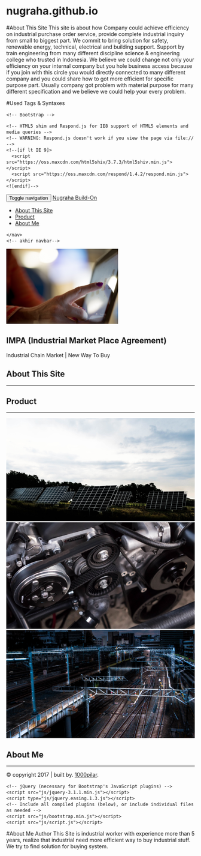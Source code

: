 # nugraha.github.io

#About This Site
This site is about how Company could achieve efficiency on industrial purchase order service, provide complete industrial inquiry from small to biggest part. We commit to bring solution for safety, renewable energy, technical, electrical and building support. Support by train engineering from many different discipline science & engineering college who trusted in Indonesia. We believe we could change not only your efficiency on your internal company but you hole business access because if you join with this circle you would directly connected to many different company and you could share how to got more efficient for specific purpose part. Usually company got problem with material purpose for many different specification and we believe we could help your every problem.


#Used Tags & Syntaxes
<!DOCTYPE html>
<html lang="en" id="home">
  <head>
    <meta charset="utf-8">
    <meta http-equiv="X-UA-Compatible" content="IE=edge">
    <meta name="viewport" content="width=device-width, initial-scale=1">
    <!-- The above 3 meta tags *must* come first in the head; any other head content must come *after* these tags -->
    <title>IMPA (Industrial Market Place Agreement)"</title>

    <!-- Bootstrap -->
  <link href="css/bootstrap.min.css" rel="stylesheet">
    <link href="css/style.css" rel="stylesheet">

    <!-- HTML5 shim and Respond.js for IE8 support of HTML5 elements and media queries -->
    <!-- WARNING: Respond.js doesn't work if you view the page via file:// -->
    <!--[if lt IE 9]>
      <script src="https://oss.maxcdn.com/html5shiv/3.7.3/html5shiv.min.js"></script>
      <script src="https://oss.maxcdn.com/respond/1.4.2/respond.min.js"></script>
    <![endif]-->
  <!--</head>
  <body>

    <!--navbar -->
<nav class="navbar navbar-inverse navbar-fixed-top">
      <div class="container-fluid">
        <div class="navbar-header">
          <button type="button" class="navbar-toggle collapsed" data-toggle="collapse" data-target="#bs-example-navbar-collapse-1" aria-expanded="false">
          <span class="sr-only">Toggle navigation</span>
          <span class="icon-bar"></span>
          <span class="icon-bar"></span>
          <span class="icon-bar"></span>
      </button>
          <a href="#home" class=navbar-brand page-scroll>Nugraha Build-On</a>
        </div>
         <div class="collapse navbar-collapse" id="bs-example-navbar-collapse-1">
         <ul class="nav navbar-nav navbar-right">
          <li><a href="#about" class="page-scroll">About This Site</a></li>
          <li><a href="#product" class="page-scroll">Product</a></li>
          <li><a href="#me" class="page-scroll">About Me</a></li>
        </ul>
      </div>
      </div>  

    </nav>  
    <!-- akhir navbar-->
   <!--Jumbotron awal-->
<div class="jumbotron text-center">
    <img src="img/pick.png" class="img-circle">
    <h1>IMPA (Industrial Market Place Agreement)</h1>
    <p>Industrial Chain Market | New Way To Buy</p>
  </div>

   <!--Jumbotron Akhir-->

   <!-- about -->

<section class="about" id="about">
    <div class="container">
      <div class="row">
        <div class="col-sm-12">
          <h2 class="text-center">About This Site</h2>
          <hr>
        </div>
      </div>
      <div class="row">
        <div class="col-sm-8 col-sm-offset-2">
          <p></p>
        </div>
      </div>
    </div>
  </section>
   <!--akhir about -->



<!--Product-->
<section class="product" id="product">
  <div class="container">
    <div class="row">
      <div class="col-sm-12">
        <h2 class="text-center">Product</h2>
        <hr>
      </div>
    </div>
    <div class="row">
        <div class="col-sm-4">
          <a href="" class="thumbnail">
            <img src="img/ind5.png">
          </a>
        </div>
        <div class="col-sm-4">
          <a href="" class="thumbnail">
            <img src="img/ind2.png">
          </a>
        </div>
        <div class="col-sm-4">
          <a href="" class="thumbnail">
            <img src="img/ind3.png">
          </a>
        </div>
  </div>
</section>
<!--akhir product-->

 <!-- about Me-->

  <section class="me" id="me">
    <div class="container">
      <div class="row">
        <div class="col-sm-12">
          <h2 class="text-center">About Me</h2>
          <hr>
        </div>
      </div>
      <div class="row">
        <div class="col-sm-8 col-sm-offset-2">
          <p></p>  
        </div>
      </div>
    </div>
  </section>
   <!--akhir about Me-->


<!--Footer-->
<footer>
  <div class="container">
    <div class="row">
      <div class="col-sm-12">
        <p class="text-center">&copy copyright 2017 | built by. <a href="">1000pilar</a>.</p>
      </div>
    </div>

  </div>
</footer>

  <!--Footer-->

    <!-- jQuery (necessary for Bootstrap's JavaScript plugins) -->
    <script src="js/jquery-3.1.1.min.js"></script>
    <script type="js/jquery.easing.1.3.js"></script>
    <!-- Include all compiled plugins (below), or include individual files as needed -->
    <script src="js/bootstrap.min.js"></script>
    <script src="js/script.js"></script>

  </body>
</html> 

#About Me
Author This Site is industrial worker with experience more than 5 years, realize that industrial need more efficient way to buy industrial stuff. We try to find solution for buying system.
